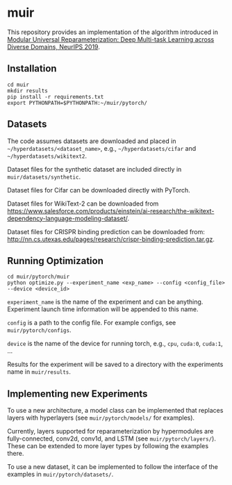 # muir

This repository provides an implementation of the algorithm introduced in [Modular Universal Reparameterization: Deep Multi-task Learning across Diverse Domains, NeurIPS 2019](https://arxiv.org/pdf/1906.00097.pdf).

## Installation
```
cd muir
mkdir results
pip install -r requirements.txt
export PYTHONPATH=$PYTHONPATH:~/muir/pytorch/
```

## Datasets

The code assumes datasets are downloaded and placed in `~/hyperdatasets/<dataset_name>`, e.g., `~/hyperdatasets/cifar` and `~/hyperdatasets/wikitext2`.

Dataset files for the synthetic dataset are included directly in `muir/datasets/synthetic`.

Dataset files for Cifar can be downloaded directly with PyTorch.

Dataset files for WikiText-2 can be downloaded from https://www.salesforce.com/products/einstein/ai-research/the-wikitext-dependency-language-modeling-dataset/.

Dataset files for CRISPR binding prediction can be downloaded from: http://nn.cs.utexas.edu/pages/research/crispr-binding-prediction.tar.gz.

## Running Optimization

```
cd muir/pytorch/muir
python optimize.py --experiment_name <exp_name> --config <config_file> --device <device_id>
```

`experiment_name` is the name of the experiment and can be anything. Experiment launch time information will be appended to this name.

`config` is a path to the config file. For example configs, see `muir/pytorch/configs`.

`device` is the name of the device for running torch, e.g., `cpu`, `cuda:0`, `cuda:1`, ...

Results for the experiment will be saved to a directory with the experiments name in `muir/results`.

## Implementing new Experiments

To use a new architecture, a model class can be implemented that replaces layers with hyperlayers (see `muir/pytorch/models/` for examples).

Currently, layers supported for reparameterization by hypermodules are fully-connected, conv2d, conv1d, and LSTM (see `muir/pytorch/layers/`). These can be extended to more layer types by following the examples there.

To use a new dataset, it can be implemented to follow the interface of the examples in `muir/pytorch/datasets/`.

